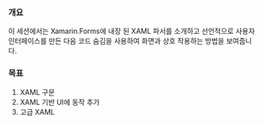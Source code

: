 ### 개요
이 세션에서는 Xamarin.Forms에 내장 된 XAML 파서를 소개하고 선언적으로 사용자 인터페이스를 만든 다음 코드 숨김을 사용하여 화면과 상호 작용하는 방법을 보여줍니다.

### 목표
1. XAML 구문
2. XAML 기반 UI에 동작 추가
3. 고급 XAML